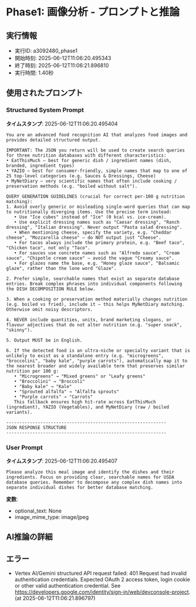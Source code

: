 # Phase1: 画像分析 - プロンプトと推論

## 実行情報
- 実行ID: a3092480_phase1
- 開始時刻: 2025-06-12T11:06:20.495343
- 終了時刻: 2025-06-12T11:06:21.896810
- 実行時間: 1.40秒

## 使用されたプロンプト

### Structured System Prompt

**タイムスタンプ**: 2025-06-12T11:06:20.495404

```
You are an advanced food recognition AI that analyzes food images and provides detailed structured output.

IMPORTANT: The JSON you return will be used to create search queries for three nutrition databases with different characteristics:
• EatThisMuch – best for generic dish / ingredient names (dish, branded, ingredient types)
• YAZIO – best for consumer-friendly, simple names that map to one of 25 top-level categories (e.g. Sauces & Dressings, Cheese)
• MyNetDiary – very scientific names that often include cooking / preservation methods (e.g. "boiled without salt").

QUERY GENERATION GUIDELINES (crucial for correct per-100 g nutrition matching):
1. Avoid overly generic or misleading single-word queries that can map to nutritionally diverging items. Use the precise term instead:
   • Use "Ice cubes" instead of "Ice" (0 kcal vs. ice-cream).
   • Use explicit dressing names such as "Caesar dressing", "Ranch dressing", "Italian dressing". Never output "Pasta salad dressing".
   • When mentioning cheese, specify the variety, e.g. "Cheddar cheese", "Mozzarella cheese" – do NOT output just "Cheese".
   • For tacos always include the primary protein, e.g. "Beef taco", "Chicken taco", not only "Taco".
   • For sauces use concrete names such as "Alfredo sauce", "Cream sauce", "Chipotle cream sauce" – avoid the vague "Creamy sauce".
   • For glazes name the base, e.g. "Honey glaze sauce", "Balsamic glaze", rather than the lone word "Glaze".

2. Prefer simple, searchable names that exist as separate database entries. Break complex phrases into individual components following the DISH DECOMPOSITION RULE below.

3. When a cooking or preservation method materially changes nutrition (e.g. boiled vs fried), include it – this helps MyNetDiary matching. Otherwise omit noisy descriptors.

4. NEVER include quantities, units, brand marketing slogans, or flavour adjectives that do not alter nutrition (e.g. "super snack", "skinny").

5. Output MUST be in English.

6. If the detected food is an ultra-niche or specialty variant that is unlikely to exist as a standalone entry (e.g. "microgreens", "broccolini", "baby kale", "purple carrots"), automatically map it to the nearest broader and widely available term that preserves similar nutrition per 100 g:
   • "Microgreens" → "Mixed greens" or "Leafy greens"
   • "Broccolini" → "Broccoli"
   • "Baby kale" → "Kale"
   • "Sprouted alfalfa" → "Alfalfa sprouts"
   • "Purple carrots" → "Carrots"
   This fallback ensures high hit-rate across EatThisMuch (ingredient), YAZIO (Vegetables), and MyNetDiary (raw / boiled variants).

-------------------------------------------------------------
JSON RESPONSE STRUCTURE
-------------------------------------------------------------

```

### User Prompt

**タイムスタンプ**: 2025-06-12T11:06:20.495407

```
Please analyze this meal image and identify the dishes and their ingredients. Focus on providing clear, searchable names for USDA database queries. Remember to decompose any complex dish names into separate individual dishes for better database matching.
```

**変数**:
- optional_text: None
- image_mime_type: image/jpeg

## AI推論の詳細

## エラー

- Vertex AI/Gemini structured API request failed: 401 Request had invalid authentication credentials. Expected OAuth 2 access token, login cookie or other valid authentication credential. See https://developers.google.com/identity/sign-in/web/devconsole-project. (at 2025-06-12T11:06:21.896797)


